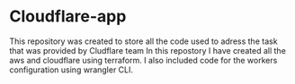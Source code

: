 # Cloudflare-app
This repository was created to store all the code used to adress the task that was provided by Cludflare team
In this repostory I have created all the aws and cloudflare using terraform.
I also included code for the workers configuration using wrangler CLI.


